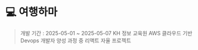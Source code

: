 # 💻 여행하마

> 개발 기간 : 2025-05-01 ~ 2025-05-07
> KH 정보 교육원 AWS 클라우드 기반 Devops 개발자 양성 과정 중 리액트 자율 프로젝트

